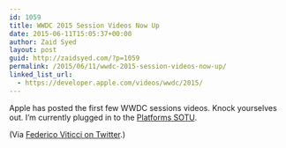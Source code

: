 ```yaml
---
id: 1059
title: WWDC 2015 Session Videos Now Up
date: 2015-06-11T15:05:37+00:00
author: Zaid Syed
layout: post
guid: http://zaidsyed.com/?p=1059
permalink: /2015/06/11/wwdc-2015-session-videos-now-up/
linked_list_url:
  - https://developer.apple.com/videos/wwdc/2015/
---
```

Apple has posted the first few WWDC sessions videos. Knock yourselves out. I&#8217;m currently plugged in to the [Platforms SOTU](https://developer.apple.com/videos/wwdc/2015/?id=102).
  
(Via [Federico Viticci on Twitter](https://twitter.com/viticci/status/608983024219377664).)